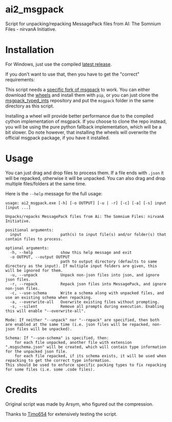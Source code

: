 # ai2_msgpack
Script for unpacking/repacking MessagePack files from AI: The Somnium Files - nirvanA Initiative.

# Installation
For Windows, just use the compiled [latest release](https://github.com/SutandoTsukai181/ai2_msgpack/releases).

If you don't want to use that, then you have to get the "correct" requirements:

This script needs a [specific fork of msgpack](https://github.com/SutandoTsukai181/msgpack-python-typed-ints) to work. You can either download the [wheels](https://github.com/SutandoTsukai181/msgpack-python-typed-ints/releases/tag/v1.0.5) and install them with `pip`, or you can just clone the [msgpack_typed_ints](https://github.com/SutandoTsukai181/msgpack-python-typed-ints) repository and put the `msgpack` folder in the same directory as this script.

Installing a wheel will provide better performance due to the compiled cython implementation of msgpack. If you choose to clone the repo instead, you will be using the pure python fallback implementation, which will be a bit slower. Do note however, that installing the wheels will overwrite the official msgpack package, if you have it installed.

# Usage
You can just drag and drop files to process them. If a file ends with `.json` it will be repacked, otherwise it will be unpacked. You can also drag and drop multiple files/folders at the same time.

Here is the `--help` message for the full usage:
```
usage: ai2_msgpack.exe [-h] [-o OUTPUT] [-u | -r] [-c] [-a] [-s] input [input ...]

Unpacks/repacks MessagePack files from Ai: The Somnium Files: nirvanA Initiative.

positional arguments:
  input                 path(s) to input file(s) and/or folder(s) that contain files to process.

optional arguments:
  -h, --help            show this help message and exit
  -o OUTPUT, --output OUTPUT
                        path to output directory (defaults to same directory as the input). If multiple input folders are given, this will be ignored for them.    
  -u, --unpack          Unpack non-json files into json, and ignore json files.
  -r, --repack          Repack json files into MessagePack, and ignore non-json files.
  -c, --use-schema      Write a schema along with unpacked files, and use an existing schema when repacking.
  -a, --overwrite-all   Overwrite existing files without prompting.
  -s, --silent          Remove all prompts during execution. Enabling this will enable "--overwrite-all".

Mode: If neither "--unpack" nor "--repack" are specified, then both are enabled at the same time (i.e. json files will be repacked, non-json files will be unpacked).

Schema: If "--use-schema" is specified, then:
    for each file unpacked, another file with extension ".msgschema.json" will be created, which will contain type information for the unpacked json file.
    for each file repacked, if its schema exists, it will be used when repacking to get the correct type information.
This should be used to enforce specific packing types to fix repacking for some files (i.e. some .code files).
```

# Credits
Original script was made by Arsym, who figured out the compression.

Thanks to [Timo654](https://github.com/Timo654) for extensively testing the script.
